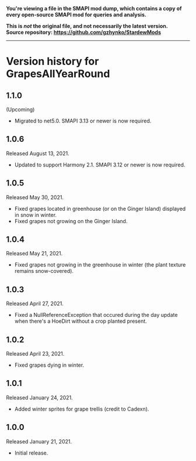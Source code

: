 **You're viewing a file in the SMAPI mod dump, which contains a copy of every open-source SMAPI mod
for queries and analysis.**

**This is _not_ the original file, and not necessarily the latest version.**  
**Source repository: https://github.com/gzhynko/StardewMods**

----

# Version history for GrapesAllYearRound

## 1.1.0
(Upcoming)
- Migrated to net5.0. SMAPI 3.13 or newer is now required.

## 1.0.6
Released August 13, 2021.
- Updated to support Harmony 2.1. SMAPI 3.12 or newer is now required.

## 1.0.5
Released May 30, 2021.
- Fixed grapes located in greenhouse (or on the Ginger Island) displayed in snow in winter.
- Fixed grapes not growing on the Ginger Island.

## 1.0.4
Released May 21, 2021.
- Fixed grapes not growing in the greenhouse in winter (the plant texture remains snow-covered).

## 1.0.3
Released April 27, 2021.
- Fixed a NullReferenceException that occured during the day update when there's a HoeDirt without a crop planted present.

## 1.0.2
Released April 23, 2021.
- Fixed grapes dying in winter.

## 1.0.1
Released January 24, 2021.
- Added winter sprites for grape trellis (credit to Cadexn).

## 1.0.0
Released January 21, 2021.
- Initial release.
